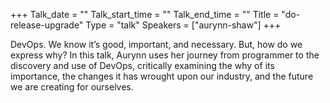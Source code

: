 +++
Talk_date = ""
Talk_start_time = ""
Talk_end_time = ""
Title = "do-release-upgrade"
Type = "talk"
Speakers = ["aurynn-shaw"]
+++

DevOps. We know it’s good, important, and necessary. But, how do we express why? In this talk, Aurynn uses her journey from programmer to the discovery and use of DevOps, critically examining the why of its importance, the changes it has wrought upon our industry, and the future we are creating for ourselves.